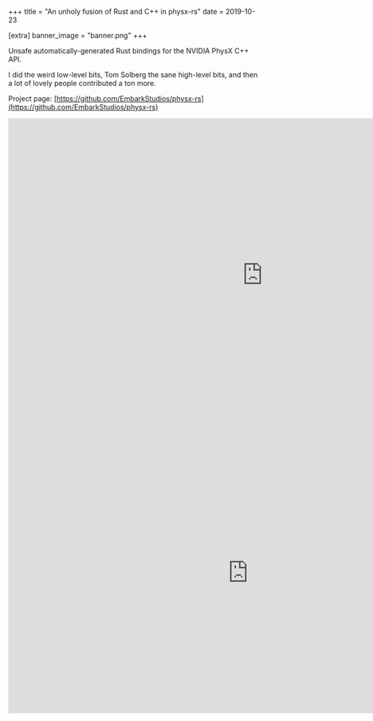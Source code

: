 +++
title = "An unholy fusion of Rust and C++ in physx-rs"
date = 2019-10-23

[extra]
banner_image = "banner.png"
+++

Unsafe automatically-generated Rust bindings for the NVIDIA PhysX C++ API.

<!-- more -->

I did the weird low-level bits, Tom Solberg the sane high-level bits, and then a lot of lovely people contributed a ton more.

Project page: [https://github.com/EmbarkStudios/physx-rs](https://github.com/EmbarkStudios/physx-rs)

<iframe width="1020" height="630" src="https://www.youtube.com/embed/RxtXGeDHu0w" title="YouTube video player" frameborder="0" allow="accelerometer; autoplay; clipboard-write; encrypted-media; gyroscope; picture-in-picture" allowfullscreen></iframe>

<br />

<iframe src="https://onedrive.live.com/embed?cid=EBE7DEDA70D06DA0&amp;resid=EBE7DEDA70D06DA0%21130345&amp;authkey=AFpHFzQwnzdYkDY&amp;em=2&amp;wdAr=1.7777777777777777" width="962px" height="565px" frameborder="0">This is an embedded <a target="_blank" href="https://office.com">Microsoft Office</a> presentation, powered by <a target="_blank" href="https://office.com/webapps">Office</a>.</iframe>
